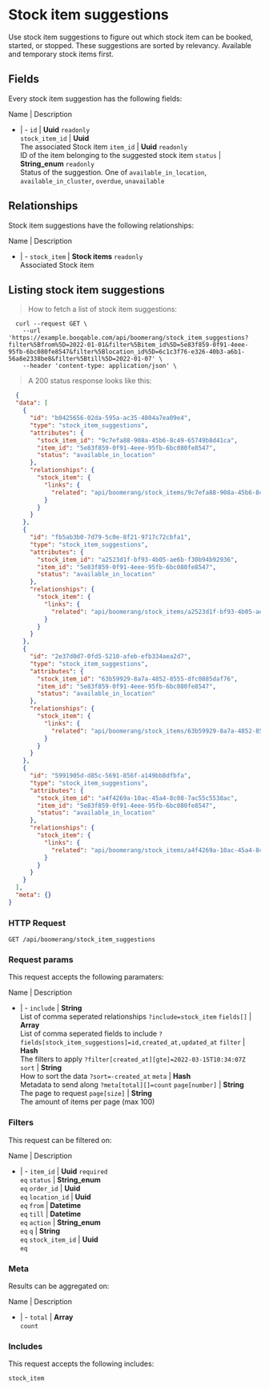# Stock item suggestions

Use stock item suggestions to figure out which stock item can be booked, started, or stopped. These suggestions are sorted by relevancy. Available and temporary stock items first.

## Fields
Every stock item suggestion has the following fields:

Name | Description
- | -
`id` | **Uuid** `readonly`<br>
`stock_item_id` | **Uuid**<br>The associated Stock item
`item_id` | **Uuid** `readonly`<br>ID of the item belonging to the suggested stock item
`status` | **String_enum** `readonly`<br>Status of the suggestion. One of `available_in_location`, `available_in_cluster`, `overdue`, `unavailable`


## Relationships
Stock item suggestions have the following relationships:

Name | Description
- | -
`stock_item` | **Stock items** `readonly`<br>Associated Stock item


## Listing stock item suggestions



> How to fetch a list of stock item suggestions:

```shell
  curl --request GET \
    --url 'https://example.booqable.com/api/boomerang/stock_item_suggestions?filter%5Bfrom%5D=2022-01-01&filter%5Bitem_id%5D=5e83f859-0f91-4eee-95fb-6bc080fe8547&filter%5Blocation_id%5D=6c1c3f76-e326-40b3-a6b1-56a8e2338be8&filter%5Btill%5D=2022-01-07' \
    --header 'content-type: application/json' \
```

> A 200 status response looks like this:

```json
  {
  "data": [
    {
      "id": "b0425656-02da-595a-ac35-4804a7ea09e4",
      "type": "stock_item_suggestions",
      "attributes": {
        "stock_item_id": "9c7efa88-908a-45b6-8c49-65749b8d41ca",
        "item_id": "5e83f859-0f91-4eee-95fb-6bc080fe8547",
        "status": "available_in_location"
      },
      "relationships": {
        "stock_item": {
          "links": {
            "related": "api/boomerang/stock_items/9c7efa88-908a-45b6-8c49-65749b8d41ca"
          }
        }
      }
    },
    {
      "id": "fb5ab3b0-7d79-5c0e-8f21-9717c72cbfa1",
      "type": "stock_item_suggestions",
      "attributes": {
        "stock_item_id": "a2523d1f-bf93-4b05-ae6b-f30b94b92936",
        "item_id": "5e83f859-0f91-4eee-95fb-6bc080fe8547",
        "status": "available_in_location"
      },
      "relationships": {
        "stock_item": {
          "links": {
            "related": "api/boomerang/stock_items/a2523d1f-bf93-4b05-ae6b-f30b94b92936"
          }
        }
      }
    },
    {
      "id": "2e37d0d7-0fd5-5210-afeb-efb334aea2d7",
      "type": "stock_item_suggestions",
      "attributes": {
        "stock_item_id": "63b59929-8a7a-4852-8555-dfc0885daf76",
        "item_id": "5e83f859-0f91-4eee-95fb-6bc080fe8547",
        "status": "available_in_location"
      },
      "relationships": {
        "stock_item": {
          "links": {
            "related": "api/boomerang/stock_items/63b59929-8a7a-4852-8555-dfc0885daf76"
          }
        }
      }
    },
    {
      "id": "5991905d-d85c-5691-856f-a149bb8dfbfa",
      "type": "stock_item_suggestions",
      "attributes": {
        "stock_item_id": "a4f4269a-10ac-45a4-8c08-7ac55c5538ac",
        "item_id": "5e83f859-0f91-4eee-95fb-6bc080fe8547",
        "status": "available_in_location"
      },
      "relationships": {
        "stock_item": {
          "links": {
            "related": "api/boomerang/stock_items/a4f4269a-10ac-45a4-8c08-7ac55c5538ac"
          }
        }
      }
    }
  ],
  "meta": {}
}
```

### HTTP Request

`GET /api/boomerang/stock_item_suggestions`

### Request params

This request accepts the following paramaters:

Name | Description
- | -
`include` | **String**<br>List of comma seperated relationships `?include=stock_item`
`fields[]` | **Array**<br>List of comma seperated fields to include `?fields[stock_item_suggestions]=id,created_at,updated_at`
`filter` | **Hash**<br>The filters to apply `?filter[created_at][gte]=2022-03-15T10:34:07Z`
`sort` | **String**<br>How to sort the data `?sort=-created_at`
`meta` | **Hash**<br>Metadata to send along `?meta[total][]=count`
`page[number]` | **String**<br>The page to request
`page[size]` | **String**<br>The amount of items per page (max 100)


### Filters

This request can be filtered on:

Name | Description
- | -
`item_id` | **Uuid** `required`<br>`eq`
`status` | **String_enum**<br>`eq`
`order_id` | **Uuid**<br>`eq`
`location_id` | **Uuid**<br>`eq`
`from` | **Datetime**<br>`eq`
`till` | **Datetime**<br>`eq`
`action` | **String_enum**<br>`eq`
`q` | **String**<br>`eq`
`stock_item_id` | **Uuid**<br>`eq`


### Meta

Results can be aggregated on:

Name | Description
- | -
`total` | **Array**<br>`count`


### Includes

This request accepts the following includes:

`stock_item`





